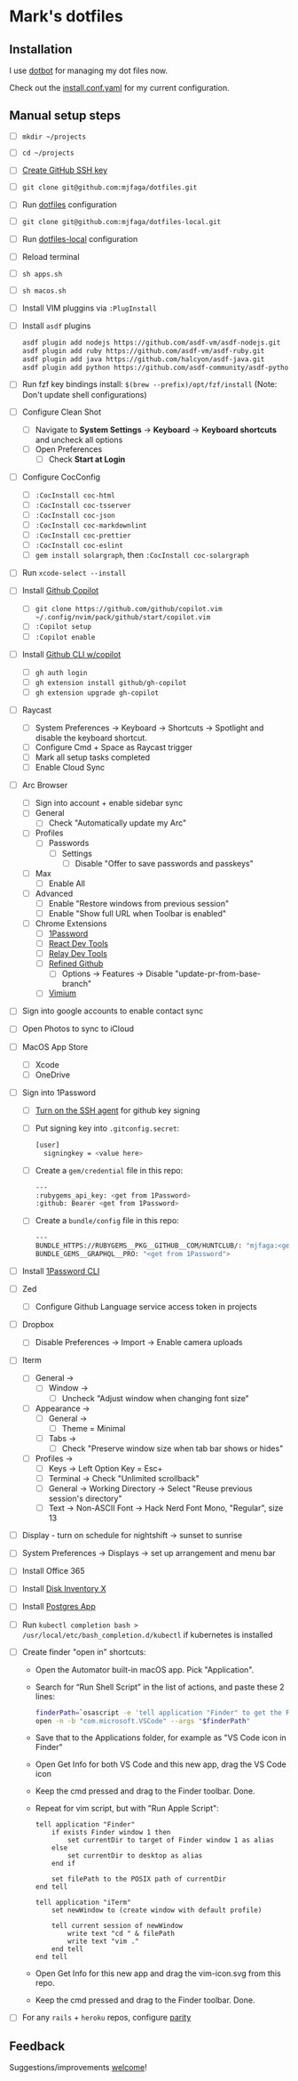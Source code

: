 # Mark's dotfiles

## Installation

I use [dotbot](https://github.com/anishathalye/dotbot) for managing my dot files now.

Check out the [install.conf.yaml](./install.conf.yaml) for my current configuration.

## Manual setup steps

- [ ] `mkdir ~/projects`
- [ ] `cd ~/projects`
- [ ] [Create GitHub SSH key](https://help.github.com/en/articles/generating-a-new-ssh-key-and-adding-it-to-the-ssh-agent)
- [ ] `git clone git@github.com:mjfaga/dotfiles.git`
- [ ] Run [dotfiles](https://www.github.com/mjfaga/dotfiles) configuration
- [ ] `git clone git@github.com:mjfaga/dotfiles-local.git`
- [ ] Run [dotfiles-local](https://www.github.com/mjfaga/dotfiles-local) configuration
- [ ] Reload terminal
- [ ] `sh apps.sh`
- [ ] `sh macos.sh`
- [ ] Install VIM pluggins via `:PlugInstall`
- [ ] Install `asdf` plugins

  ```sh
  asdf plugin add nodejs https://github.com/asdf-vm/asdf-nodejs.git
  asdf plugin add ruby https://github.com/asdf-vm/asdf-ruby.git
  asdf plugin add java https://github.com/halcyon/asdf-java.git
  asdf plugin add python https://github.com/asdf-community/asdf-python.git
  ```

- [ ] Run fzf key bindings install: `$(brew --prefix)/opt/fzf/install` (Note: Don't update shell
      configurations)
- [ ] Configure Clean Shot
  - [ ] Navigate to **System Settings** -> **Keyboard** -> **Keyboard shortcuts** and uncheck all
        options
  - [ ] Open Preferences
    - [ ] Check **Start at Login**
- [ ] Configure CocConfig
  - [ ] `:CocInstall coc-html`
  - [ ] `:CocInstall coc-tsserver`
  - [ ] `:CocInstall coc-json`
  - [ ] `:CocInstall coc-markdownlint`
  - [ ] `:CocInstall coc-prettier`
  - [ ] `:CocInstall coc-eslint`
  - [ ] `gem install solargraph`, then `:CocInstall coc-solargraph`
- [ ] Run `xcode-select --install`
- [ ] Install
      [Github Copilot](https://docs.github.com/en/copilot/getting-started-with-github-copilot?tool=vimneovim)

  - [ ] `git clone https://github.com/github/copilot.vim ~/.config/nvim/pack/github/start/copilot.vim`
  - [ ] `:Copilot setup`
  - [ ] `:Copilot enable`

- [ ] Install
      [Github CLI w/copilot](https://docs.github.com/en/copilot/managing-copilot/configure-personal-settings/installing-github-copilot-in-the-cli)
  - [ ] `gh auth login`
  - [ ] `gh extension install github/gh-copilot`
  - [ ] `gh extension upgrade gh-copilot`
- [ ] Raycast
  - [ ] System Preferences -> Keyboard -> Shortcuts -> Spotlight and disable the keyboard shortcut.
  - [ ] Configure Cmd + Space as Raycast trigger
  - [ ] Mark all setup tasks completed
  - [ ] Enable Cloud Sync
- [ ] Arc Browser
  - [ ] Sign into account + enable sidebar sync
  - [ ] General
    - [ ] Check "Automatically update my Arc"
  - [ ] Profiles
    - [ ] Passwords
      - [ ] Settings
        - [ ] Disable "Offer to save passwords and passkeys"
  - [ ] Max
    - [ ] Enable All
  - [ ] Advanced
    - [ ] Enable "Restore windows from previous session"
    - [ ] Enable "Show full URL when Toolbar is enabled"
  - [ ] Chrome Extensions
    - [ ] [1Password](https://chromewebstore.google.com/detail/1password-%E2%80%93-password-mana/aeblfdkhhhdcdjpifhhbdiojplfjncoa?hl=en)
    - [ ] [React Dev Tools](https://chromewebstore.google.com/detail/react-developer-tools/fmkadmapgofadopljbjfkapdkoienihi?hl=en)
    - [ ] [Relay Dev Tools](https://chromewebstore.google.com/detail/relay-developer-tools/ncedobpgnmkhcmnnkcimnobpfepidadl?hl=en)
    - [ ] [Refined Github](https://chromewebstore.google.com/detail/refined-github/hlepfoohegkhhmjieoechaddaejaokhf?pli=1)
      - [ ] Options -> Features -> Disable "update-pr-from-base-branch"
    - [ ] [Vimium](https://chromewebstore.google.com/detail/vimium/dbepggeogbaibhgnhhndojpepiihcmeb?hl=en)
- [ ] Sign into google accounts to enable contact sync
- [ ] Open Photos to sync to iCloud
- [ ] MacOS App Store
  - [ ] Xcode
  - [ ] OneDrive
- [ ] Sign into 1Password

  - [ ] [Turn on the SSH agent](https://blog.1password.com/git-commit-signing/?utm_source=google&utm_medium=cpc&utm_campaign=18388341772&utm_content=&utm_term=&gclid=Cj0KCQiAx6ugBhCcARIsAGNmMbhUaZJ4RXEhaEf1q5nWzB5lxcL_rA1uzkVCgIw_KkTXmTqXwabTlIUaAs4xEALw_wcB&gclsrc=aw.ds)
        for github key signing
  - [ ] Put signing key into `.gitconfig.secret`:

    ```sh
    [user]
      signingkey = <value here>
    ```

  - [ ] Create a `gem/credential` file in this repo:

    ```sh
    ---
    :rubygems_api_key: <get from 1Password>
    :github: Bearer <get from 1Password>
    ```

  - [ ] Create a `bundle/config` file in this repo:

    ```sh
    ---
    BUNDLE_HTTPS://RUBYGEMS__PKG__GITHUB__COM/HUNTCLUB/: "mjfaga:<get from 1Password>"
    BUNDLE_GEMS__GRAPHQL__PRO: "<get from 1Password">
    ```

- [ ] Install [1Password CLI](https://support.1password.com/command-line-getting-started/)
- [ ] Zed
  - [ ] Configure Github Language service access token in projects
- [ ] Dropbox
  - [ ] Disable Preferences -> Import -> Enable camera uploads
- [ ] Iterm
  - [ ] General ->
    - [ ] Window ->
      - [ ] Uncheck "Adjust window when changing font size"
  - [ ] Appearance ->
    - [ ] General ->
      - [ ] Theme = Minimal
    - [ ] Tabs ->
      - [ ] Check "Preserve window size when tab bar shows or hides"
  - [ ] Profiles ->
    - [ ] Keys -> Left Option Key = Esc+
    - [ ] Terminal -> Check "Unlimited scrollback"
    - [ ] General -> Working Directory -> Select "Reuse previous session's directory"
    - [ ] Text -> Non-ASCII Font -> Hack Nerd Font Mono, "Regular", size 13
- [ ] Display - turn on schedule for nightshift -> sunset to sunrise
- [ ] System Preferences -> Displays -> set up arrangement and menu bar
- [ ] Install Office 365
- [ ] Install [Disk Inventory X](http://www.derlien.com/index.html)
- [ ] Install [Postgres App](https://postgresapp.com/downloads.html)
- [ ] Run `kubectl completion bash > /usr/local/etc/bash_completion.d/kubectl` if kubernetes is
      installed
- [ ] Create finder "open in" shortcuts:

  - Open the Automator built-in macOS app. Pick "Application".
  - Search for “Run Shell Script” in the list of actions, and paste these 2 lines:

    ```sh
    finderPath=`osascript -e 'tell application "Finder" to get the POSIX path of (target of front window as alias)'`
    open -n -b "com.microsoft.VSCode" --args "$finderPath"
    ```

  - Save that to the Applications folder, for example as "VS Code icon in Finder"
  - Open Get Info for both VS Code and this new app, drag the VS Code icon
  - Keep the cmd pressed and drag to the Finder toolbar. Done.
  - Repeat for vim script, but with "Run Apple Script":

    ```
    tell application "Finder"
        if exists Finder window 1 then
            set currentDir to target of Finder window 1 as alias
        else
            set currentDir to desktop as alias
        end if

        set filePath to the POSIX path of currentDir
    end tell

    tell application "iTerm"
        set newWindow to (create window with default profile)

        tell current session of newWindow
            write text "cd " & filePath
            write text "vim ."
        end tell
    end tell
    ```

  - Open Get Info for this new app and drag the vim-icon.svg from this repo.
  - Keep the cmd pressed and drag to the Finder toolbar. Done.

- [ ] For any `rails` + `heroku` repos, configure [parity](https://github.com/thoughtbot/parity)

## Feedback

Suggestions/improvements [welcome](https://github.com/mjfaga/dotfiles/issues)!
